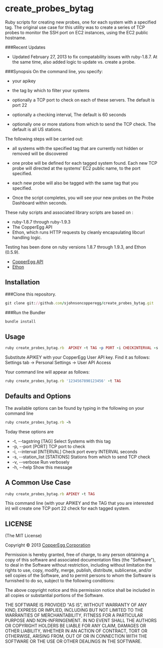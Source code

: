 create_probes_bytag
=============

Ruby scripts for creating new probes, one for each system with a specified tag.
The original use case for this utility was to create a series of TCP probes to monitor the SSH port on EC2 instances, using the EC2 public hostname.

###Recent Updates

* Updated February 27, 2013 to fix compatability issues with ruby-1.8.7.
  At the same time, also added logic to update vs. create a probe.

###Synopsis
On the command line, you specify:
  - your apikey

  - the tag by which to filter your systems

  - optionally a TCP port to check on each of these servers. The default is port 22

  - optionally a checking interval, The default is 60 seconds

  - optionally one or more stations from which to send the TCP check. The default is all US stations.

The following steps will be carried out:

  - all systems with the specified tag that are currently not hidden or removed will be discovered

  - one probe will be defined for each tagged system found. Each new TCP probe will directed at the systems' EC2 public name, to the port specified.

  - each new probe will also be tagged with the same tag that you specified.

  - Once the script completes, you will see your new probes on the Probe Dashboard within seconds.

These ruby scripts and associated library scripts are based on :
* ruby-1.8.7 through ruby-1.9.3
* The CopperEgg API
* Ethon, which runs HTTP requests by cleanly encapsulating libcurl handling logic.

Testing has been done on ruby versions 1.8.7 through 1.9.3, and Ethon (0.5.9).

* [CopperEgg API](http://dev.copperegg.com/)
* [Ethon](https://github.com/typhoeus/ethon)

## Installation

###Clone this repository.

```ruby
git clone git://github.com/sjohnsoncopperegg/create_probes_bytag.git
```

###Run the Bundler

```ruby
bundle install
```

## Usage

```ruby
ruby create_probes_bytag.rb  APIKEY -t TAG -p PORT -i CHECKINTERVAL -s PROBESTATIONS
```
Substitute APIKEY with your CopperEgg User API key. Find it as follows:
Settings tab -> Personal Settings -> User API Access

Your command line will appear as follows:

```ruby
ruby create_probes_bytag.rb '1234567890123456' -t TAG
```

## Defaults and Options

The available options can be found by typing in the following on your command line
```ruby
ruby create_probes_bytag.rb -h
```

Today these options are

* -t, --tagstring [TAG]            Select Systems with this tag
* -p, --port [PORT]                TCP port to check
* -i, --interval [INTERVAL]        Check port every INTERVAL seconds
* -s, --station_list [STATIONS]    Stations from which to send TCP check
* -v, --verbose                    Run verbosely
* -h, --help                       Show this message


## A Common Use Case

```ruby
ruby create_probes_bytag.rb APIKEY -t TAG
```

This command line (with your APIKEY and the TAG that you are interested in) will create one TCP port 22 check for each tagged system.


##  LICENSE

(The MIT License)

Copyright © 2013 [CopperEgg Corporation](http://copperegg.com)

Permission is hereby granted, free of charge, to any person obtaining a
copy of this software and associated documentation files (the "Software"),
to deal in the Software without restriction, including without
limitation the rights to use, copy, modify, merge, publish, distribute,
sublicense, and/or sell copies of the Software, and to permit persons
to whom the Software is furnished to do so, subject to the following conditions:

The above copyright notice and this permission notice shall be included
in all copies or substantial portions of the Software.

THE SOFTWARE IS PROVIDED "AS IS", WITHOUT WARRANTY OF ANY KIND, EXPRESS
OR IMPLIED, INCLUDING BUT NOT LIMITED TO THE WARRANTIES OF MERCHANTABILITY,
FITNESS FOR A PARTICULAR PURPOSE AND NON-INFRINGEMENT. IN NO EVENT SHALL
THE AUTHORS OR COPYRIGHT HOLDERS BE LIABLE FOR ANY CLAIM, DAMAGES OR
OTHER LIABILITY, WHETHER IN AN ACTION OF CONTRACT, TORT OR OTHERWISE,
ARISING FROM, OUT OF OR IN CONNECTION WITH THE SOFTWARE OR THE USE OR
OTHER DEALINGS IN THE SOFTWARE.
